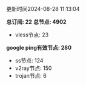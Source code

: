 更新时间2024-08-28 11:13:04

**总订阅: 22**
**总节点: 4902**
- vless节点: 23

**google ping有效节点: 280**
- ss节点: 124
- v2ray节点: 150
- trojan节点: 6
